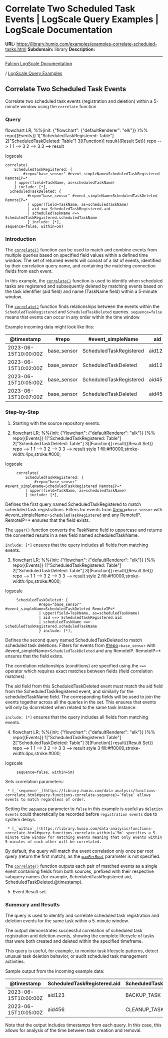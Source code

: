 # Correlate Two Scheduled Task Events | LogScale Query Examples | LogScale Documentation

**URL:** https://library.humio.com/examples/examples-correlate-scheduled-tasks.html
**Subdomain:** library
**Description:** 

---

[Falcon LogScale Documentation](https://library.humio.com)

/ [LogScale Query Examples](examples.html)

## Correlate Two Scheduled Task Events

Correlate two scheduled task events (registration and deletion) within a 5-minute window using the `correlate` function 

### Query

flowchart LR; %%{init: {"flowchart": {"defaultRenderer": "elk"}} }%% repo{{Events}} 1["ScheduledTaskRegistered: Table"] 2["ScheduledTaskDeleted: Table"] 3[(Function)] result{{Result Set}} repo --> 1 1 --> 3 2 --> 3 3 --> result

logscale
    
    
    correlate(
        ScheduledTaskRegistered: {
            #repo="base_sensor" #event_simpleName=ScheduledTaskRegistered RemoteIP=* 
        | upper(field=TaskName, as=scheduledTaskName)
        } include: [*],
      ScheduledTaskDeleted: {
              #repo="base_sensor" #event_simpleName=ScheduledTaskDeleted RemoteIP=* 
              | upper(field=TaskName, as=scheduledTaskName)
              | aid <=> ScheduledTaskRegistered.aid
              | scheduledTaskName <=> ScheduledTaskRegistered.scheduledTaskName
              } include: [*],
    sequence=false, within=5m)

### Introduction

The [`correlate()`](https://library.humio.com/data-analysis/functions-correlate.html) function can be used to match and combine events from multiple queries based on specified field values within a defined time window. The set of returned events will consist of a list of events, identified by their correlation query name, and containing the matching connection fields from each event. 

In this example, the [`correlate()`](https://library.humio.com/data-analysis/functions-correlate.html) function is used to identify when scheduled tasks are registered and subsequently deleted by matching events based on the task identifier (aid field) and name (TaskName field) within a 5-minute window. 

The [`correlate()`](https://library.humio.com/data-analysis/functions-correlate.html) function finds relationships between the events within the `ScheduledTaskRegistered` and `ScheduledTaskDeleted` queries. `sequence=false` means that events can occur in any order within the time window 

Example incoming data might look like this: 

@timestamp| #repo| #event_simpleName| aid| TaskName| RemoteIP  
---|---|---|---|---|---  
2023-06-15T10:00:00Z| base_sensor| ScheduledTaskRegistered| aid123| backup_task| 192.168.1.100  
2023-06-15T10:02:00Z| base_sensor| ScheduledTaskDeleted| aid123| backup_task| 192.168.1.100  
2023-06-15T10:05:00Z| base_sensor| ScheduledTaskRegistered| aid456| cleanup_task| 192.168.1.101  
2023-06-15T10:07:00Z| base_sensor| ScheduledTaskDeleted| aid456| cleanup_task| 192.168.1.101  
  
### Step-by-Step

  1. Starting with the source repository events.

  2. flowchart LR; %%{init: {"flowchart": {"defaultRenderer": "elk"}} }%% repo{{Events}} 1["ScheduledTaskRegistered: Table"] 2["ScheduledTaskDeleted: Table"] 3[(Function)] result{{Result Set}} repo --> 1 1 --> 3 2 --> 3 3 --> result style 1 fill:#ff0000,stroke-width:4px,stroke:#000;

logscale
         
         correlate(
             ScheduledTaskRegistered: {
                 #repo="base_sensor" #event_simpleName=ScheduledTaskRegistered RemoteIP=* 
             | upper(field=TaskName, as=scheduledTaskName)
             } include: [*],

Defines the first query named ScheduledTaskRegistered to match scheduled task registrations. Filters for events from [#repo](https://library.humio.com/data-analysis/searching-data-event-fields.html#searching-data-event-fields-tag-repo)=`base_sensor` with #event_simpleName=`ScheduledTaskRegistered` and any RemoteIP. RemoteIP=* ensures that the field exists. 

The [`upper()`](https://library.humio.com/data-analysis/functions-upper.html) function converts the TaskName field to uppercase and returns the converted results in a new field named scheduledTaskName. 

`include: [*]` ensures that the query includes all fields from matching events. 

  3. flowchart LR; %%{init: {"flowchart": {"defaultRenderer": "elk"}} }%% repo{{Events}} 1["ScheduledTaskRegistered: Table"] 2["ScheduledTaskDeleted: Table"] 3[(Function)] result{{Result Set}} repo --> 1 1 --> 3 2 --> 3 3 --> result style 2 fill:#ff0000,stroke-width:4px,stroke:#000;

logscale
         
         ScheduledTaskDeleted: {
                   #repo="base_sensor" #event_simpleName=ScheduledTaskDeleted RemoteIP=* 
                   | upper(field=TaskName, as=scheduledTaskName)
                   | aid <=> ScheduledTaskRegistered.aid
                   | scheduledTaskName <=> ScheduledTaskRegistered.scheduledTaskName
                   } include: [*],

Defines the second query named ScheduledTaskDeleted to match scheduled task deletions. Filters for events from [#repo](https://library.humio.com/data-analysis/searching-data-event-fields.html#searching-data-event-fields-tag-repo)=`base_sensor` with #event_simpleName=`ScheduledTaskDeleted` and any RemoteIP. RemoteIP=* ensures that the field exists. 

The correlation relationships (conditions) are specified using the ``<=>`` operator which requires exact matches between fields (field correlation matches). 

The aid field from this ScheduledTaskDeleted event must match the aid field from the ScheduledTaskRegistered event, and similarly for the scheduledTaskName field. The corresponding fields will be used to join the events together across all the queries in the set. This ensures that events will only by dcorrelated when related to the same task instance. 

`include: [*]` ensures that the query includes all fields from matching events. 

  4. flowchart LR; %%{init: {"flowchart": {"defaultRenderer": "elk"}} }%% repo{{Events}} 1["ScheduledTaskRegistered: Table"] 2["ScheduledTaskDeleted: Table"] 3[(Function)] result{{Result Set}} repo --> 1 1 --> 3 2 --> 3 3 --> result style 3 fill:#ff0000,stroke-width:4px,stroke:#000;

logscale
         
         sequence=false, within=5m)

Sets correlation parameters: 

     * [_`sequence`_](https://library.humio.com/data-analysis/functions-correlate.html#query-functions-correlate-sequence)=`false` allows events to match regardless of order. 

Setting the [_`sequence`_](https://library.humio.com/data-analysis/functions-correlate.html#query-functions-correlate-sequence) parameter to `false` in this example is useful as `deletion events` could theoretically be recorded before `registration events` due to system delays. 

     * [_`within`_](https://library.humio.com/data-analysis/functions-correlate.html#query-functions-correlate-within)=`5m` specifies a 5-minute time window for matching events meaning that only events within 5 minutes of each other will be correlated. 

By default, the query will match the event correlation only once per root query (return the first match), as the [_`maxPerRoot`_](https://library.humio.com/data-analysis/functions-correlate.html#query-functions-correlate-maxperroot) parameter is not specified. 

The [`correlate()`](https://library.humio.com/data-analysis/functions-correlate.html) function outputs each pair of matched events as a single event containing fields from both sources, prefixed with their respective subquery names (for example, ScheduledTaskRegistered.aid, ScheduledTaskDeleted.@timestamp). 

  5. Event Result set.




### Summary and Results

The query is used to identify and correlate scheduled task registration and deletion events for the same task within a 5-minute window. 

The output demonstrates successful correlation of scheduled task registration and deletion events, showing the complete lifecycle of tasks that were both created and deleted within the specified timeframe. 

This query is useful, for example, to monitor task lifecycle patterns, detect unusual task deletion behavior, or audit scheduled task management activities. 

Sample output from the incoming example data: 

@timestamp| ScheduledTaskRegistered.aid| ScheduledTaskRegistered.scheduledTaskName| ScheduledTaskRegistered.RemoteIP| ScheduledTaskDeleted.@timestamp| ScheduledTaskDeleted.RemoteIP  
---|---|---|---|---|---  
2023-06-15T10:00:00Z| aid123| BACKUP_TASK| 192.168.1.100| 2023-06-15T10:02:00Z| 192.168.1.100  
2023-06-15T10:05:00Z| aid456| CLEANUP_TASK| 192.168.1.101| 2023-06-15T10:07:00Z| 192.168.1.101  
  
Note that the output includes timestamps from each query. In this case, this allows for analysis of the time between task creation and removal.
